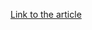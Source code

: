 [Link to the article](https://www.mandiant.com/resources/blog/updates-on-chinese-apt-compromising-pulse-secure-vpn-devices)
